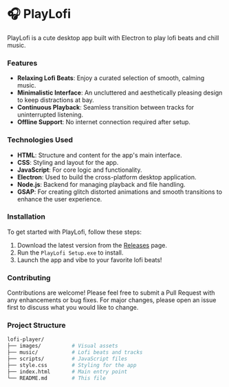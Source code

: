 # 🎧 PlayLofi

PlayLofi is a cute desktop app built with Electron to play lofi beats and chill music.

### Features
- **Relaxing Lofi Beats**: Enjoy a curated selection of smooth, calming music.
- **Minimalistic Interface**: An uncluttered and aesthetically pleasing design to keep distractions at bay.
- **Continuous Playback**: Seamless transition between tracks for uninterrupted listening.
- **Offline Support**: No internet connection required after setup.

### Technologies Used
- **HTML**: Structure and content for the app's main interface.
- **CSS**: Styling and layout for the app.
- **JavaScript**: For core logic and functionality.
- **Electron**: Used to build the cross-platform desktop application.
- **Node.js**: Backend for managing playback and file handling.
- **GSAP**: For creating glitch distorted animations and smooth transitions to enhance the user experience.

### Installation
To get started with PlayLofi, follow these steps:

1. Download the latest version from the [Releases](https://github.com/natashahans/lofi-player/releases) page.
2. Run the `PlayLofi Setup.exe` to install.
3. Launch the app and vibe to your favorite lofi beats!

### Contributing
Contributions are welcome! Please feel free to submit a Pull Request with any enhancements or bug fixes.
For major changes, please open an issue first to discuss what you would like to change.

### Project Structure
```bash
lofi-player/
├── images/          # Visual assets  
├── music/           # Lofi beats and tracks  
├── scripts/         # JavaScript files  
├── style.css        # Styling for the app  
├── index.html       # Main entry point  
└── README.md        # This file

